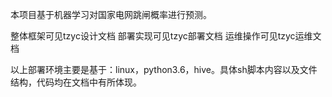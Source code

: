 本项目基于机器学习对国家电网跳闸概率进行预测。
    
整体框架可见tzyc设计文档
部署实现可见tzyc部署文档
运维操作可见tzyc运维文档

以上部署环境主要是基于：linux，python3.6，hive。具体sh脚本内容以及文件结构，代码均在文档中有所体现。

   
